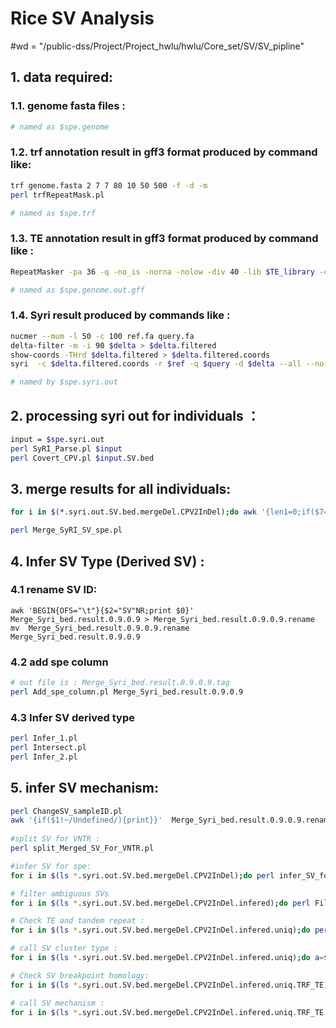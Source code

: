 # Rice SV Analysis


#wd = "/public-dss/Project/Project_hwlu/hwlu/Core_set/SV/SV_pipline"


## 1. data required:

### 1.1. genome fasta files :

   ```Bash
   # named as $spe.genome
   ```


### 1.2. trf annotation result in gff3 format produced by command like:

   ```Bash
   trf genome.fasta 2 7 7 80 10 50 500 -f -d -m
   perl trfRepeatMask.pl
   
   # named as $spe.trf 
   ```


 

### 1.3. TE annotation result in gff3 format produced by command like : 

   ```Bash
   RepeatMasker -pa 36 -q -no_is -norna -nolow -div 40 -lib $TE_library -cutoff 225 -gff genome.fasta
   
   # named as $spe.genome.out.gff 
   ```



### 1.4. Syri result produced by commands like :

 ```Bash
 nucmer --mum -l 50 -c 100 ref.fa query.fa
 delta-filter -m -i 90 $delta > $delta.filtered
 show-coords -THrd $delta.filtered > $delta.filtered.coords 
 syri  -c $delta.filtered.coords -r $ref -q $query -d $delta --all --no-chrmatch
 
 # named by $spe.syri.out 
 ```



## 2. processing syri out for individuals ：

 ```Bash
 input = $spe.syri.out
 perl SyRI_Parse.pl $input
 perl Covert_CPV.pl $input.SV.bed
 ```


## 3. merge results for all individuals:

 ```Bash
 for i in $(*.syri.out.SV.bed.mergeDel.CPV2InDel);do awk '{len1=0;if($7=="Insertion"){len1=$6-$5+1}else{len1=$3-$2+1};if(len1>=50 || len1<=-50){print}}' $i >$i.50bp;done
 
 perl Merge_SyRI_SV_spe.pl 
 ```



## 4. Infer SV Type (Derived SV) :

### 4.1 rename SV ID:

   ```纯文本
   awk 'BEGIN{OFS="\t"}{$2="SV"NR;print $0}'   Merge_Syri_bed.result.0.9.0.9 > Merge_Syri_bed.result.0.9.0.9.rename
   mv  Merge_Syri_bed.result.0.9.0.9.rename  Merge_Syri_bed.result.0.9.0.9
   
   ```



### 4.2 add spe column

   ```Bash
   # out file is : Merge_Syri_bed.result.0.9.0.9.tag
   perl Add_spe_column.pl Merge_Syri_bed.result.0.9.0.9 
   ```



### 4.3 Infer SV derived type 

   ```Bash
   perl Infer_1.pl
   perl Intersect.pl
   perl Infer_2.pl 
   ```



## 5. infer SV mechanism:

   ```Bash
   perl ChangeSV_sampleID.pl
   awk '{if($1!~/Undefined/){print}}'  Merge_Syri_bed.result.0.9.0.9.rename.tag.infer_1.infer_2.Add >Merge_Syri_bed.result.0.9.0.9.rename.tag.infer_1.infer_2.Add.Defined
    
   #split SV for VNTR :
   perl split_Merged_SV_For_VNTR.pl 
   
   #infer SV for spe: 
   for i in $(ls *.syri.out.SV.bed.mergeDel.CPV2InDel);do perl infer_SV_for_mechanism.pl $i Merge_Syri_bed.result.0.9.0.9.tag.infer_1.infer_2.Add.vntr ;done 
   
   # filter ambiguous SVs
   for i in $(ls *.syri.out.SV.bed.mergeDel.CPV2InDel.infered);do perl Filter_overlaped_SV.pl  $i;done
   
   # Check TE and tandem repeat : 
   for i in $(ls *.syri.out.SV.bed.mergeDel.CPV2InDel.infered.uniq);do perl Combine_TE_TRF_SV.pl  $i;done
   
   # call SV cluster type :
   for i in $(ls *.syri.out.SV.bed.mergeDel.CPV2InDel.infered.uniq);do a=${i%%\.*};perl Call_SV_Mechanism1.pl  $i $a 1 ; done
   
   # Check SV breakpoint homology: 
   for i in $(ls *.syri.out.SV.bed.mergeDel.CPV2InDel.infered.uniq.TRF_TE);do perl Check_Homology.pl $i;done
   
   # call SV mechanism :
   for i in $(ls *.syri.out.SV.bed.mergeDel.CPV2InDel.infered.uniq.TRF_TE.homo);do a=${i%.syri.out.SV.bed.mergeDel.CPV2InDel.infered.uniq.TRF_TE.homo};echo $a;perl Call_SV_Mechanism_new.pl   $i $a.syri.out.SV.bed.mergeDel.CPV2InDel.infered.uniq.ref.Cluster_Type $a.syri.out.SV.bed.mergeDel.CPV2InDel.infered.uniq.query.Cluster_Type;done
   ```




